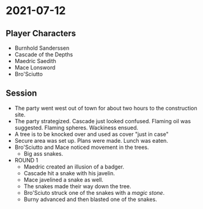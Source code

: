 # 2021-07-12
## Player Characters
* Burnhold Sanderssen
* Cascade of the Depths
* Maedric Saedith
* Mace Lonsword
* Bro'Sciutto
## Session
* The party went west out of town for about two hours to the construction site.
* The party strategized. Cascade just looked confused. Flaming oil was suggested. Flaming spheres. Wackiness ensued.
* A tree is to be knocked over and used as cover "just in case"
* Secure area was set up. Plans were made. Lunch was eaten.
* Bro'Sciutto and Mace noticed movement in the trees.
	* Big ass snakes.
* ROUND 1
	* Maedric created an illusion of a badger.
	* Cascade hit a snake with his javelin.
	* Mace javelined a snake as well.
	* The snakes made their way down the tree.
	* Bro'Sciuto struck one of the snakes with a _magic stone_.
	* Burny advanced and then blasted one of the snakes.
<!--stackedit_data:
eyJoaXN0b3J5IjpbLTE5MDgxOTY4MDAsLTY2ODU3MzkzNiwxNj
E1MTA2NzcxLC0yMDM5NDYyMTI3LC0xMTgwMDk1Nzk3LC0xOTg3
NTExNDExLC01NTYyMzI3OTMsMTk2MzkyMzcxOSwyNTMxNjQ2Mz
hdfQ==
-->